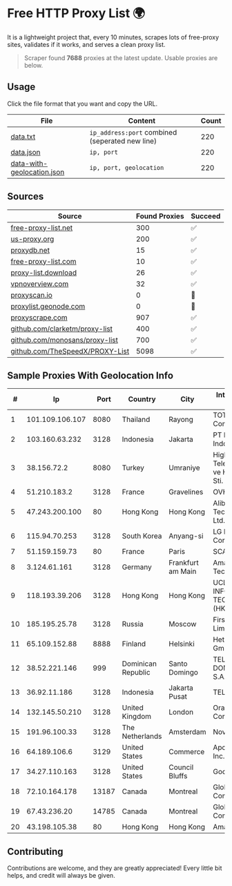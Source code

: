 
# Free HTTP Proxy List 🌍

It is a lightweight project that, every 10 minutes, scrapes lots of free-proxy sites, validates if it works, and serves a clean proxy list.


> Scraper found **7688** proxies at the latest update. Usable proxies are below.

## Usage

Click the file format that you want and copy the URL.


|File|Content|Count|
|----|-------|-----|
|[data.txt](https://raw.githubusercontent.com/themiralay/Proxy-List-World/master/data.txt)|`ip_address:port` combined (seperated new line)|220|
|[data.json](https://raw.githubusercontent.com/themiralay/Proxy-List-World/master/data.json)|`ip, port`|220|
|[data-with-geolocation.json](https://raw.githubusercontent.com/themiralay/Proxy-List-World/master/data-with-geolocation.json)|`ip, port, geolocation`|220|

## Sources

|Source|Found Proxies|Succeed|
|------|-------------|-------|
|[free-proxy-list.net](https://free-proxy-list.net)|300|✅|
|[us-proxy.org](https://www.us-proxy.org)|200|✅|
|[proxydb.net](http://proxydb.net)|15|✅|
|[free-proxy-list.com](https://free-proxy-list.com/?page=&port=&type%5B%5D=http&type%5B%5D=https&up_time=0&search=Search)|10|✅|
|[proxy-list.download](https://www.proxy-list.download/HTTP)|26|✅|
|[vpnoverview.com](https://vpnoverview.com/privacy/anonymous-browsing/free-proxy-servers)|32|✅|
|[proxyscan.io](https://www.proxyscan.io)|0|🚫|
|[proxylist.geonode.com](https://proxylist.geonode.com/api/proxy-list?limit=300&page=1&sort_by=lastChecked&sort_type=desc&protocols=http,https)|0|🚫|
|[proxyscrape.com](https://api.proxyscrape.com/v2/?request=displayproxies&protocol=http&timeout=10000&country=all&ssl=all&anonymity=all)|907|✅|
|[github.com/clarketm/proxy-list](https://raw.githubusercontent.com/clarketm/proxy-list/master/proxy-list-raw.txt)|400|✅|
|[github.com/monosans/proxy-list](https://raw.githubusercontent.com/monosans/proxy-list/main/proxies/http.txt)|700|✅|
|[github.com/TheSpeedX/PROXY-List](https://raw.githubusercontent.com/TheSpeedX/PROXY-List/master/http.txt)|5098|✅|


## Sample Proxies With Geolocation Info

|#|Ip|Port|Country|City|Internet Service Provider|
|-|--|----|-------|----|-------------------------|
|1|101.109.106.107|8080|Thailand|Rayong|TOT Public Company Limited|
|2|103.160.63.232|3128|Indonesia|Jakarta|PT Herza Digital Indonesia|
|3|38.156.72.2|8080|Turkey|Umraniye|High Speed Telekomunikasyon ve Hab. Hiz. Ltd. Sti.|
|4|51.210.183.2|3128|France|Gravelines|OVH SAS|
|5|47.243.200.100|80|Hong Kong|Hong Kong|Alibaba (US) Technology Co., Ltd.|
|6|115.94.70.253|3128|South Korea|Anyang-si|LG DACOM Corporation|
|7|51.159.159.73|80|France|Paris|SCALEWAY|
|8|3.124.61.161|3128|Germany|Frankfurt am Main|Amazon Technologies Inc.|
|9|118.193.39.206|3128|Hong Kong|Hong Kong|UCLOUD INFORMATION TECHNOLOGY (HK) LIMITED|
|10|185.195.25.78|3128|Russia|Moscow|First Server Limited|
|11|65.109.152.88|8888|Finland|Helsinki|Hetzner Online GmbH|
|12|38.52.221.146|999|Dominican Republic|Santo Domingo|TELECABLE DOMINICANO, S.A.|
|13|36.92.11.186|3128|Indonesia|Jakarta Pusat|TELKOMNET|
|14|132.145.50.210|3128|United Kingdom|London|Oracle Corporation|
|15|191.96.100.33|3128|The Netherlands|Amsterdam|NovoServe B.V.|
|16|64.189.106.6|3129|United States|Commerce|Apogee Telecom Inc.|
|17|34.27.110.163|3128|United States|Council Bluffs|Google LLC|
|18|72.10.164.178|13187|Canada|Montreal|GloboTech Communications|
|19|67.43.236.20|14785|Canada|Montreal|GloboTech Communications|
|20|43.198.105.38|80|Hong Kong|Hong Kong|Amazon.com, Inc.|



## Contributing

Contributions are welcome, and they are greatly appreciated! Every
little bit helps, and credit will always be given.

